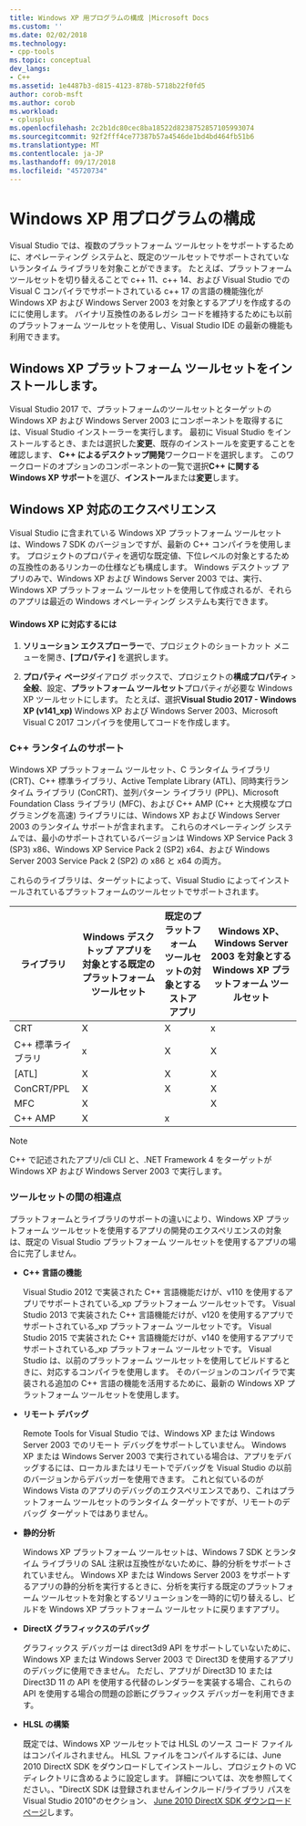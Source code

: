 ```yaml
---
title: Windows XP 用プログラムの構成 |Microsoft Docs
ms.custom: ''
ms.date: 02/02/2018
ms.technology:
- cpp-tools
ms.topic: conceptual
dev_langs:
- C++
ms.assetid: 1e4487b3-d815-4123-878b-5718b22f0fd5
author: corob-msft
ms.author: corob
ms.workload:
- cplusplus
ms.openlocfilehash: 2c2b1dc80cec8ba18522d8238752857105993074
ms.sourcegitcommit: 92f2fff4ce77387b57a4546de1bd4bd464fb51b6
ms.translationtype: MT
ms.contentlocale: ja-JP
ms.lasthandoff: 09/17/2018
ms.locfileid: "45720734"
---
```

# <a name="configuring-programs-for-windows-xp"></a>Windows XP 用プログラムの構成

Visual Studio では、複数のプラットフォーム ツールセットをサポートするために、オペレーティング システムと、既定のツールセットでサポートされていないランタイム ライブラリを対象ことができます。 たとえば、プラットフォーム ツールセットを切り替えることで c++ 11、c++ 14、および Visual Studio での Visual C コンパイラでサポートされている c++ 17 の言語の機能強化が Windows XP および Windows Server 2003 を対象とするアプリを作成するのにに使用します。 バイナリ互換性のあるレガシ コードを維持するためにも以前のプラットフォーム ツールセットを使用し、Visual Studio IDE の最新の機能も利用できます。

## <a name="install-the-windows-xp-platform-toolset"></a>Windows XP プラットフォーム ツールセットをインストールします。

Visual Studio 2017 で、プラットフォームのツールセットとターゲットの Windows XP および Windows Server 2003 にコンポーネントを取得するには、Visual Studio インストーラーを実行します。 最初に Visual Studio をインストールするとき、または選択した**変更**、既存のインストールを変更することを確認します、 **C++ によるデスクトップ開発**ワークロードを選択します。 このワークロードのオプションのコンポーネントの一覧で選択**C++ に関する Windows XP サポート**を選び、**インストール**または**変更**します。

## <a name="windows-xp-targeting-experience"></a>Windows XP 対応のエクスペリエンス

Visual Studio に含まれている Windows XP プラットフォーム ツールセットは、Windows 7 SDK のバージョンですが、最新の C++ コンパイラを使用します。 プロジェクトのプロパティを適切な既定値、下位レベルの対象とするための互換性のあるリンカーの仕様なども構成します。 Windows デスクトップ アプリのみで、Windows XP および Windows Server 2003 では、実行、Windows XP プラットフォーム ツールセットを使用して作成されるが、それらのアプリは最近の Windows オペレーティング システムも実行できます。

#### <a name="to-target-windows-xp"></a>Windows XP に対応するには

1. **ソリューション エクスプローラー**で、プロジェクトのショートカット メニューを開き、**[プロパティ]** を選択します。

1. **プロパティ ページ**ダイアログ ボックスで、プロジェクトの**構成プロパティ** > **全般**、設定、**プラットフォーム ツールセット**プロパティが必要な Windows XP ツールセットにします。 たとえば、選択**Visual Studio 2017 - Windows XP (v141_xp)** Windows XP および Windows Server 2003、Microsoft Visual C 2017 コンパイラを使用してコードを作成します。

### <a name="c-runtime-support"></a>C++ ランタイムのサポート

Windows XP プラットフォーム ツールセット、C ランタイム ライブラリ (CRT)、C++ 標準ライブラリ、Active Template Library (ATL)、同時実行ランタイム ライブラリ (ConCRT)、並列パターン ライブラリ (PPL)、Microsoft Foundation Class ライブラリ (MFC)、および C++ AMP (C++ と大規模なプログラミングを高速) ライブラリには、Windows XP および Windows Server 2003 のランタイム サポートが含まれます。 これらのオペレーティング システムでは、最小のサポートされているバージョンは Windows XP Service Pack 3 (SP3) x86、Windows XP Service Pack 2 (SP2) x64、および Windows Server 2003 Service Pack 2 (SP2) の x86 と x64 の両方。

これらのライブラリは、ターゲットによって、Visual Studio によってインストールされているプラットフォームのツールセットでサポートされます。

|ライブラリ|Windows デスクトップ アプリを対象とする既定のプラットフォーム ツールセット|既定のプラットフォーム ツールセットの対象とするストア アプリ|Windows XP、Windows Server 2003 を対象とする Windows XP プラットフォーム ツールセット|
|---|---|---|---|
|CRT|X|X|x|
|C++ 標準ライブラリ|x|X|X|
|[ATL]|X|X|X|
|ConCRT/PPL|X|X|X|
|MFC|X||X|
|C++ AMP|X|x||

> [!NOTE]
> C++ で記述されたアプリ/cli CLI と、.NET Framework 4 をターゲットが Windows XP および Windows Server 2003 で実行します。

### <a name="differences-between-the-toolsets"></a>ツールセットの間の相違点

プラットフォームとライブラリのサポートの違いにより、Windows XP プラットフォーム ツールセットを使用するアプリの開発のエクスペリエンスの対象は、既定の Visual Studio プラットフォーム ツールセットを使用するアプリの場合に完了しません。

- **C++ 言語の機能**

   Visual Studio 2012 で実装された C++ 言語機能だけが、v110 を使用するアプリでサポートされている\_xp プラットフォーム ツールセットです。 Visual Studio 2013 で実装された C++ 言語機能だけが、v120 を使用するアプリでサポートされている\_xp プラットフォーム ツールセットです。 Visual Studio 2015 で実装された C++ 言語機能だけが、v140 を使用するアプリでサポートされている\_xp プラットフォーム ツールセットです。 Visual Studio は、以前のプラットフォーム ツールセットを使用してビルドするときに、対応するコンパイラを使用します。 そのバージョンのコンパイラで実装される追加の C++ 言語の機能を活用するために、最新の Windows XP プラットフォーム ツールセットを使用します。

- **リモート デバッグ**

   Remote Tools for Visual Studio では、Windows XP または Windows Server 2003 でのリモート デバッグをサポートしていません。 Windows XP または Windows Server 2003 で実行されている場合は、アプリをデバッグするには、ローカルまたはリモートでデバッグを Visual Studio の以前のバージョンからデバッガーを使用できます。 これと似ているのが Windows Vista のアプリのデバッグのエクスペリエンスであり、これはプラットフォーム ツールセットのランタイム ターゲットですが、リモートのデバッグ ターゲットではありません。

- **静的分析**

   Windows XP プラットフォーム ツールセットは、Windows 7 SDK とランタイム ライブラリの SAL 注釈は互換性がないために、静的分析をサポートされていません。 Windows XP または Windows Server 2003 をサポートするアプリの静的分析を実行するときに、分析を実行する既定のプラットフォーム ツールセットを対象とするソリューションを一時的に切り替えるし、ビルドを Windows XP プラットフォーム ツールセットに戻りますアプリ。

- **DirectX グラフィックスのデバッグ**

   グラフィックス デバッガーは direct3d9 API をサポートしていないために、Windows XP または Windows Server 2003 で Direct3D を使用するアプリのデバッグに使用できません。 ただし、アプリが Direct3D 10 または Direct3D 11 の API を使用する代替のレンダラーを実装する場合、これらの API を使用する場合の問題の診断にグラフィックス デバッガーを利用できます。

- **HLSL の構築**

   既定では、Windows XP ツールセットでは HLSL のソース コード ファイルはコンパイルされません。 HLSL ファイルをコンパイルするには、June 2010 DirectX SDK をダウンロードしてインストールし、プロジェクトの VC ディレクトリに含めるように設定します。 詳細については、次を参照してください。、"DirectX SDK は登録されませんインクルード/ライブラリ パスを Visual Studio 2010"のセクション、 [June 2010 DirectX SDK ダウンロード ページ](http://www.microsoft.com/download/details.aspx?displaylang=en&id=6812)します。
